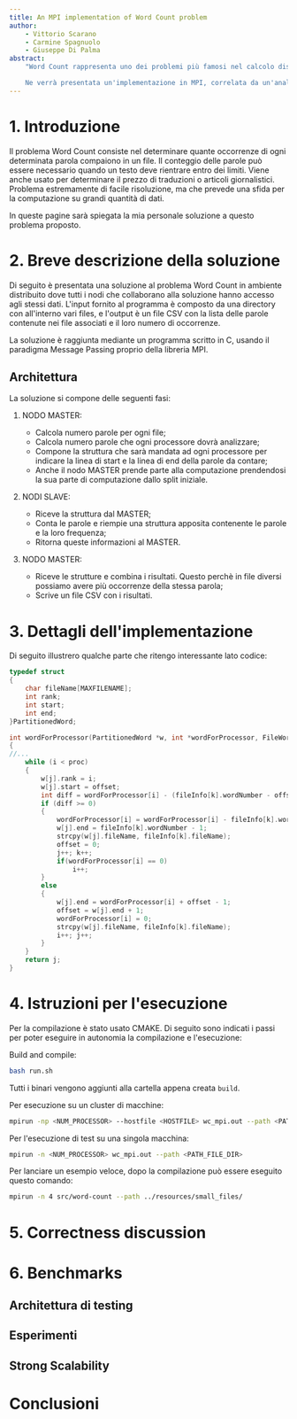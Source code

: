```yaml
---
title: An MPI implementation of Word Count problem
author: 
    - Vittorio Scarano
	- Carmine Spagnuolo
	- Giuseppe Di Palma  
abstract:
	"Word Count rappresenta uno dei problemi più famosi nel calcolo distribuito, in cui tutti gli studiosi di tale settore si sono imbattuti almeno una volta nella loro vita.

	Ne verrà presentata un'implementazione in MPI, correlata da un'analisi delle prestazioni."
---
```


# 1. Introduzione

Il problema Word Count consiste nel determinare quante occorrenze di ogni determinata parola compaiono in un file. Il conteggio delle parole può essere necessario quando un testo deve rientrare entro dei limiti. Viene anche usato per determinare il prezzo di traduzioni o articoli giornalistici. Problema estremamente di facile risoluzione, ma che prevede una sfida per la computazione su grandi quantità di dati.

In queste pagine sarà spiegata la mia personale soluzione a questo problema proposto.

# 2. Breve descrizione della soluzione

Di seguito è presentata una soluzione al problema Word Count in ambiente distribuito dove tutti i nodi che collaborano alla soluzione hanno accesso agli stessi dati. L'input fornito al programma è composto da una directory con all'interno vari files, e l'output è un file CSV con la lista delle parole contenute nei file associati e il loro numero di occorrenze.

La soluzione è raggiunta mediante un programma scritto in C, usando il paradigma Message Passing proprio della libreria MPI.

## Architettura

La soluzione si compone delle seguenti fasi:

1. NODO MASTER:

   - Calcola numero parole per ogni file;
   - Calcola numero parole che ogni processore dovrà analizzare;
   - Compone la struttura che sarà mandata ad ogni processore per indicare la linea di start e la linea di end della parole da contare;
   - Anche il nodo MASTER prende parte alla computazione prendendosi la sua parte di computazione dallo split iniziale.

2. NODI SLAVE:

   - Riceve la struttura dal MASTER;
   - Conta le parole e riempie una struttura apposita contenente le parole e la loro frequenza;
   - Ritorna queste informazioni al MASTER.
  
3. NODO MASTER:

   - Riceve le strutture e combina i risultati. Questo perchè in file diversi possiamo avere più occorrenze della stessa parola;
   - Scrive un file CSV con i risultati.

# 3. Dettagli dell'implementazione

Di seguito illustrero qualche parte che ritengo interessante lato codice:

```c
typedef struct
{
    char fileName[MAXFILENAME];
    int rank;
    int start;
    int end;
}PartitionedWord;
```

```c
int wordForProcessor(PartitionedWord *w, int *wordForProcessor, FileWordSize *fileInfo, int proc)
{
//...
    while (i < proc)
    {
        w[j].rank = i;
        w[j].start = offset;
        int diff = wordForProcessor[i] - (fileInfo[k].wordNumber - offset);
        if (diff >= 0) 
        {
            wordForProcessor[i] = wordForProcessor[i] - fileInfo[k].wordNumber + offset;
            w[j].end = fileInfo[k].wordNumber - 1;
            strcpy(w[j].fileName, fileInfo[k].fileName);
            offset = 0;
            j++; k++;
            if(wordForProcessor[i] == 0)
                i++;
        }
        else
        {
            w[j].end = wordForProcessor[i] + offset - 1;
            offset = w[j].end + 1;
            wordForProcessor[i] = 0;
            strcpy(w[j].fileName, fileInfo[k].fileName);
            i++; j++;
        }
    }
    return j;
}
```

# 4. Istruzioni per l'esecuzione

Per la compilazione è stato usato CMAKE. Di seguito sono indicati i passi per poter eseguire in autonomia la compilazione e l'esecuzione:

Build and compile:

```bash
bash run.sh
```

Tutti i binari vengono aggiunti alla cartella appena creata `build`.

Per esecuzione su un cluster di macchine:

```bash
mpirun -np <NUM_PROCESSOR> --hostfile <HOSTFILE> wc_mpi.out --path <PATH_FILE_DIR>
```

Per l'esecuzione di test su una singola macchina:

```bash
mpirun -n <NUM_PROCESSOR> wc_mpi.out --path <PATH_FILE_DIR>
```

Per lanciare un esempio veloce, dopo la compilazione può essere eseguito questo comando:

```bash
mpirun -n 4 src/word-count --path ../resources/small_files/
```

# 5. Correctness discussion

# 6. Benchmarks

## Architettura di testing

## Esperimenti

## Strong Scalability

# Conclusioni
